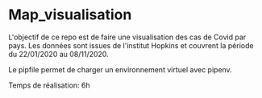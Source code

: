 # Map_visualisation

L'objectif de ce repo est de faire une visualisation des cas de Covid par pays. 
Les données sont issues de l'institut Hopkins et couvrent la période du 22/01/2020 au 08/11/2020. 

Le pipfile permet de charger un environnement virtuel avec pipenv.

Temps de réalisation: 6h

